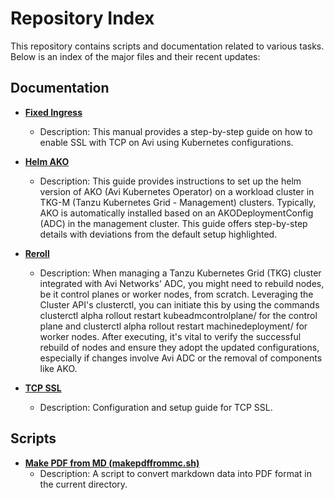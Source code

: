 # Repository Index

This repository contains scripts and documentation related to various tasks. Below is an index of the major files and their recent updates:

## Documentation

- **[Fixed Ingress](fixedingress.md)**
  - Description: This manual provides a step-by-step guide on how to enable SSL with TCP on Avi using Kubernetes configurations.

  
- **[Helm AKO](helm-ako.md)**
  - Description: This guide provides instructions to set up the helm version of AKO (Avi Kubernetes Operator) on a workload cluster in TKG-M (Tanzu Kubernetes Grid - Management) clusters. Typically, AKO is automatically installed based on an AKODeploymentConfig (ADC) in the management cluster. This guide offers step-by-step details with deviations from the default setup highlighted.


- **[Reroll](reroll.md)**
  - Description: When managing a Tanzu Kubernetes Grid (TKG) cluster integrated with Avi Networks' ADC, you might need to rebuild nodes, be it control planes or worker nodes, from scratch. Leveraging the Cluster API's clusterctl, you can initiate this by using the commands clusterctl alpha rollout restart kubeadmcontrolplane/<control-plane-name> for the control plane and clusterctl alpha rollout restart machinedeployment/<machine-deployment-name> for worker nodes. After executing, it's vital to verify the successful rebuild of nodes and ensure they adopt the updated configurations, especially if changes involve Avi ADC or the removal of components like AKO.

  
- **[TCP SSL](tcpssl.md)**
  - Description: Configuration and setup guide for TCP SSL.


## Scripts

- **[Make PDF from MD (makepdffrommc.sh)](makepdffrommc.sh)**
  - Description: A script to convert markdown data into PDF format in the current directory.

